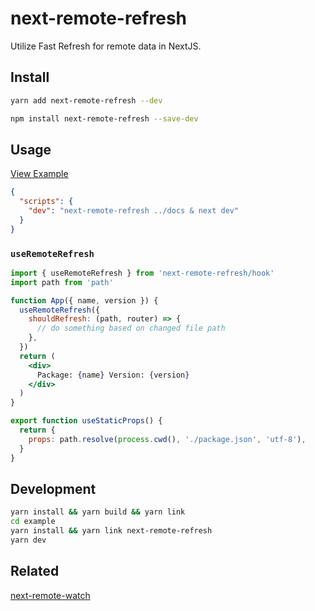 # next-remote-refresh

Utilize Fast Refresh for remote data in NextJS.

## Install

```bash
yarn add next-remote-refresh --dev
```

```bash
npm install next-remote-refresh --save-dev
```

## Usage

[View Example](/example)

```json
{
  "scripts": {
    "dev": "next-remote-refresh ../docs & next dev"
  }
}
```

### `useRemoteRefresh`

```jsx
import { useRemoteRefresh } from 'next-remote-refresh/hook'
import path from 'path'

function App({ name, version }) {
  useRemoteRefresh({
    shouldRefresh: (path, router) => {
      // do something based on changed file path
    },
  })
  return (
    <div>
      Package: {name} Version: {version}
    </div>
  )
}

export function useStaticProps() {
  return {
    props: path.resolve(process.cwd(), './package.json', 'utf-8'),
  }
}
```

## Development

```bash
yarn install && yarn build && yarn link
cd example
yarn install && yarn link next-remote-refresh
yarn dev
```

## Related

[next-remote-watch](https://github.com/hashicorp/next-remote-watch)
